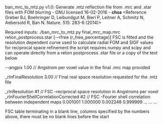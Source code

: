 
 ban_mrc_to_mtz.py v1.0: Generate .mtz reflection file from .mrc and .star files with FOM blurring - GNU licensed 16-02-2016 - __chsa__ 
 <Reference Greber BJ, Boehringer D, Leibundgut M, Bieri P, Leitner A, Schmitz N, Aebersold R, Ban N. Nature. 515: 283-6 (2014)>
 
 Required inputs: ./ban_mrc_to_mtz.py  final_mrc_map.mrc  relion_postprocess.star [--rfree (r_free_percentage)]
 FSC is fitted and the resolution dependent curve used to calculate radial FOM and SIGF values for reciprocal space refinement
 the script requires numpy and scipy and can operate directly from a relion postprocess .star file or a copy of the text below

 --angpix             1.00                                          // Angstrom per voxel value in the final .mrc map provided

 _rlnFinalResolution  3.00                                          // Final real space resolution requested for the .mtz file

 _rlnResolution                       #1                            // FSC -reciprocal space resolution in Angstroms per voxel
 _rlnFourierShellCorrelationCorrected #2                            // FSC -Fourier shell correlation between independent maps
 0.001001 1.000000
 0.002248 0.999999
 ...
 ...
 ...

 FSC table terminating in a blank line, columns specified by the numbers above, there must be no blank lines before the start
